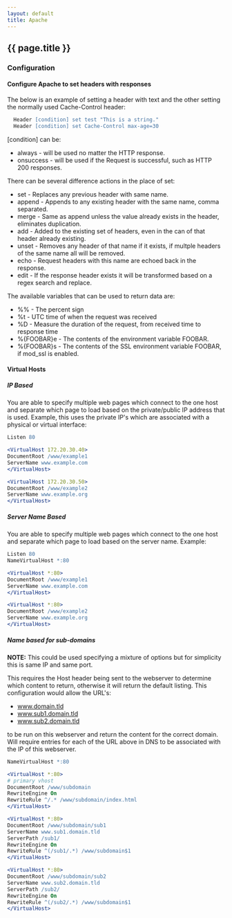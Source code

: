 ```yaml
---
layout: default
title: Apache
---
```


## {{ page.title }}

### Configuration

#### Configure Apache to set headers with responses

The below is an example of setting a header with text and the other setting the normally used Cache-Control header:

```apache
  Header [condition] set test "This is a string."
  Header [condition] set Cache-Control max-age=30
```

[condition] can be:

* always - will be used no matter the HTTP response.
* onsuccess - will be used if the Request is successful, such as HTTP 200 responses.

There can be several difference actions in the place of set:

* set - Replaces any previous header with same name.
* append - Appends to any existing header with the same name, comma separated.
* merge - Same as append unless the value already exists in the header, eliminates duplication.
* add - Added to the existing set of headers, even in the can of that header already existing.
* unset - Removes any header of that name if it exists, if multple headers of the same name all will be removed.
* echo - Request headers with this name are echoed back in the response.
* edit - If the response header exists it will be transformed based on a regex search and replace.

The available variables that can be used to return data are:

* %% - The percent sign
* %t - UTC time of when the request was received
* %D - Measure the duration of the request, from received time to response time
* %{FOOBAR}e - The contents of the environment variable FOOBAR.
* %{FOOBAR}s - The contents of the SSL environment variable FOOBAR, if mod_ssl is enabled.

#### Virtual Hosts

##### IP Based

You are able to specify multiple web pages which connect to the one host and separate which page to load based on the private/public IP address that is used. Example, this uses the private IP's which are associated with a physical or virtual interface:

```apache
Listen 80

<VirtualHost 172.20.30.40>
DocumentRoot /www/example1
ServerName www.example.com
</VirtualHost>

<VirtualHost 172.20.30.50>
DocumentRoot /www/example2
ServerName www.example.org
</VirtualHost> 
```

##### Server Name Based

You are able to specify multiple web pages which connect to the one host and separate which page to load based on the server name. Example:

```apache
Listen 80
NameVirtualHost *:80

<VirtualHost *:80>
DocumentRoot /www/example1
ServerName www.example.com
</VirtualHost>

<VirtualHost *:80>
DocumentRoot /www/example2
ServerName www.example.org
</VirtualHost>
```

##### Name based for sub-domains

**NOTE:** This could be used specifying a mixture of options but for simplicity this is same IP and same port.

This requires the Host header being sent to the webserver to determine which content to return, otherwise it will return the default listing. This configuration would allow the URL's:

* www.domain.tld
* www.sub1.domain.tld
* www.sub2.domain.tld

to be run on this webserver and return the content for the correct domain. Will require entries for each of the URL above in DNS to be associated with the IP of this webserver.  

```apache
NameVirtualHost *:80

<VirtualHost *:80>
# primary vhost
DocumentRoot /www/subdomain
RewriteEngine On
RewriteRule ^/.* /www/subdomain/index.html
</VirtualHost>

<VirtualHost *:80>
DocumentRoot /www/subdomain/sub1
ServerName www.sub1.domain.tld
ServerPath /sub1/
RewriteEngine On
RewriteRule ^(/sub1/.*) /www/subdomain$1
</VirtualHost>

<VirtualHost *:80>
DocumentRoot /www/subdomain/sub2
ServerName www.sub2.domain.tld
ServerPath /sub2/
RewriteEngine On
RewriteRule ^(/sub2/.*) /www/subdomain$1
</VirtualHost>
```
